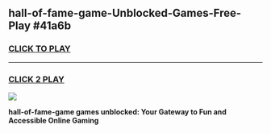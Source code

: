 
## hall-of-fame-game-Unblocked-Games-Free-Play #41a6b
<h3>
<a href="https://us.freeplayer.one?title=hall-of-fame-game&ref=9M">CLICK TO PLAY</a></h3>
<hr>

<h3>
<a href="https://us.freeplayer.one?title=hall-of-fame-game&ref=9M">CLICK 2 PLAY</a>
  
</h3>

<a href="https://us.freeplayer.one?title=hall-of-fame-game&ref=9M"><img src="https://clearcache.store/games.png"></a>


**hall-of-fame-game games unblocked: Your Gateway to Fun and Accessible Online Gaming**
